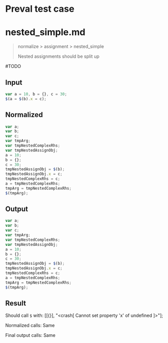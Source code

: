 # Preval test case

# nested_simple.md

> normalize > assignment > nested_simple
>
> Nested assignments should be split up

#TODO

## Input

`````js filename=intro
var a = 10, b = {}, c = 30;
$(a = $(b).x = c);
`````

## Normalized

`````js filename=intro
var a;
var b;
var c;
var tmpArg;
var tmpNestedComplexRhs;
var tmpNestedAssignObj;
a = 10;
b = {};
c = 30;
tmpNestedAssignObj = $(b);
tmpNestedAssignObj.x = c;
tmpNestedComplexRhs = c;
a = tmpNestedComplexRhs;
tmpArg = tmpNestedComplexRhs;
$(tmpArg);
`````

## Output

`````js filename=intro
var a;
var b;
var c;
var tmpArg;
var tmpNestedComplexRhs;
var tmpNestedAssignObj;
a = 10;
b = {};
c = 30;
tmpNestedAssignObj = $(b);
tmpNestedAssignObj.x = c;
tmpNestedComplexRhs = c;
a = tmpNestedComplexRhs;
tmpArg = tmpNestedComplexRhs;
$(tmpArg);
`````

## Result

Should call `$` with:
[[{}], "<crash[ Cannot set property 'x' of undefined ]>"];

Normalized calls: Same

Final output calls: Same
